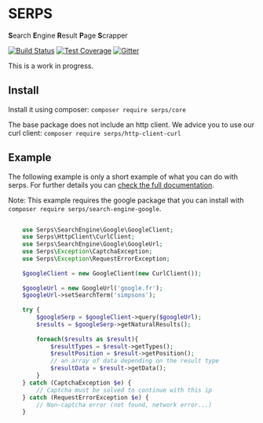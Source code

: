 SERPS
=====

**S**earch **E**ngine **R**esult **P**age **S**crapper

[![Build Status](https://travis-ci.org/serp-spider/core.svg?branch=master)](https://travis-ci.org/serp-spider/core)
[![Test Coverage](https://codeclimate.com/github/serp-spider/core/badges/coverage.svg)](https://codeclimate.com/github/serp-spider/core/coverage)
[![Gitter](https://img.shields.io/gitter/room/nwjs/nw.js.svg)](https://gitter.im/serp-spider/help)


This is a work in progress.

Install
-------

Install it using composer: ``composer require serps/core``

The base package does not include an http client. 
We advice you to use our curl client: ``composer require serps/http-client-curl``


Example
-------

The following example is only a short example of what you can do with serps.
For further details you can [check the full documentation](http://serp-spider.github.io/documentation/).

Note: This example requires the google package that you can install with  ``composer require serps/search-engine-google``.


```php

    use Serps\SearchEngine\Google\GoogleClient;
    use Serps\HttpClient\CurlClient;
    use Serps\SearchEngine\Google\GoogleUrl;
    use Serps\Exception\CaptchaException;
    use Serps\Exception\RequestErrorException;
    
    $googleClient = new GoogleClient(new CurlClient());
    
    $googleUrl = new GoogleUrl('google.fr');
    $googleUrl->setSearchTerm('simpsons');
    
    try {
        $googleSerp = $googleClient->query($googleUrl);
        $results = $googleSerp->getNaturalResults();
        
        foreach($results as $result){
            $resultTypes = $result->getTypes();
            $resultPosition = $result->getPosition();
            // an array of data depending on the result type
            $resultData = $result->getData(); 
        } 
    } catch (CaptchaException $e) {
        // Captcha must be solved to continue with this ip
    } catch (RequestErrorException $e) {
        // Non-captcha error (not found, network error...)
    }

```
